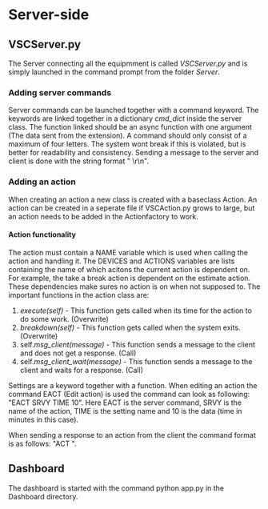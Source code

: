 # Server-side
## VSCServer.py
The Server connecting all the equipmment is called *VSCServer.py* and is simply launched in the command prompt from the folder *Server*.
### Adding server commands
Server commands can be launched together with a command keyword. The keywords are linked together in a dictionary *cmd_dict* inside the server class.
The function linked should be an async function with one argument (The data sent from the extension). A command should only consist of a maximum of four letters. The system wont break if this is violated, but is better for readability and consistency.
Sending a message to the server and client is done with the string format "<command> <data>\r\n". 

### Adding an action
When creating an action a new class is created with a baseclass Action. An action can be created in a seperate file if VSCAction.py grows to large, but an action needs to be added in the Actionfactory to work.
  
#### Action functionality
The action must contain a NAME variable which is used when calling the action and handling it. The DEVICES and ACTIONS variables are lists containing the name of which acitons the current action is dependent on. For example, the take a break action is dependent on the estimate action.
These dependencies make sures no action is on when not supposed to.
The important functions in the action class are:
1. _execute(self) -_ This function gets called when its time for the action to do some work. (Overwrite)
2. _breakdown(self) -_ This function gets called when the system exits. (Overwrite)
3. self._msg_client(message) -_ This function sends a message to the client and does not get a response. (Call)
4. self._msg_client_wait(message) -_ This function sends a message to the client and waits for a response. (Call)

  Settings are a keyword together with a function. When editing an action the command EACT (Edit action) is used the command can look as following: "EACT SRVY TIME 10".
  Here EACT is the server command, SRVY is the name of the action, TIME is the setting name and 10 is the data (time in minutes in this case). 
  
  When sending a response to an action from the client the command format is as follows: "ACT <action name> <data>".
  
  ## Dashboard
  The dashboard is started with the command python app.py in the Dashboard directory.
  
